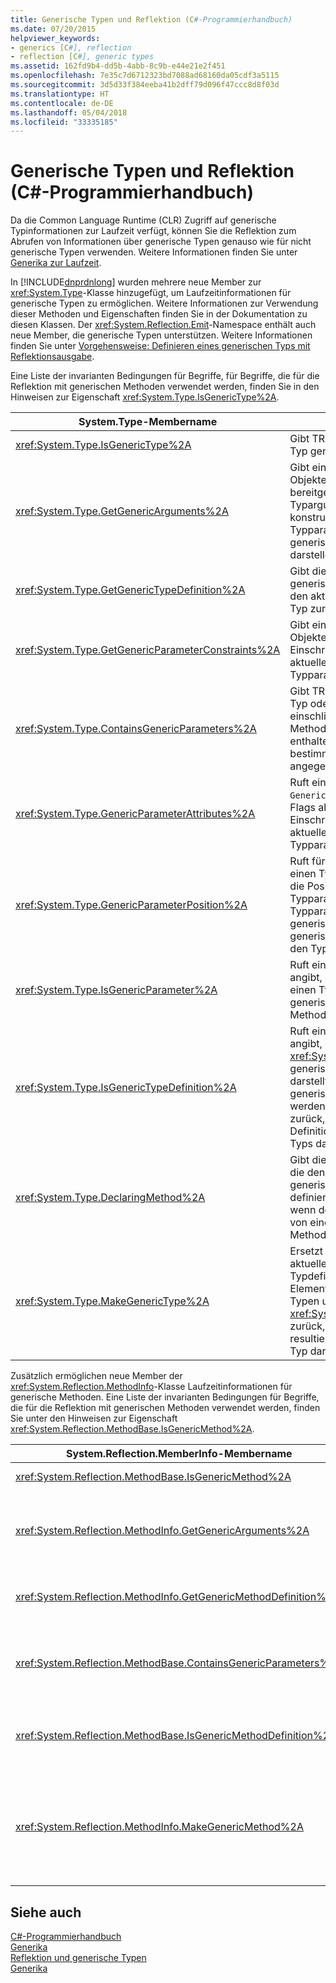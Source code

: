 ```yaml
---
title: Generische Typen und Reflektion (C#-Programmierhandbuch)
ms.date: 07/20/2015
helpviewer_keywords:
- generics [C#], reflection
- reflection [C#], generic types
ms.assetid: 162fd9b4-dd5b-4abb-8c9b-e44e21e2f451
ms.openlocfilehash: 7e35c7d6712323bd7088ad68160da05cdf3a5115
ms.sourcegitcommit: 3d5d33f384eeba41b2dff79d096f47ccc8d8f03d
ms.translationtype: HT
ms.contentlocale: de-DE
ms.lasthandoff: 05/04/2018
ms.locfileid: "33335185"
---
```

# <a name="generics-and-reflection-c-programming-guide"></a>Generische Typen und Reflektion (C#-Programmierhandbuch)
Da die Common Language Runtime (CLR) Zugriff auf generische Typinformationen zur Laufzeit verfügt, können Sie die Reflektion zum Abrufen von Informationen über generische Typen genauso wie für nicht generische Typen verwenden. Weitere Informationen finden Sie unter [Generika zur Laufzeit](../../../csharp/programming-guide/generics/generics-in-the-run-time.md).  
  
 In [!INCLUDE[dnprdnlong](~/includes/dnprdnlong-md.md)] wurden mehrere neue Member zur <xref:System.Type>-Klasse hinzugefügt, um Laufzeitinformationen für generische Typen zu ermöglichen. Weitere Informationen zur Verwendung dieser Methoden und Eigenschaften finden Sie in der Dokumentation zu diesen Klassen. Der <xref:System.Reflection.Emit>-Namespace enthält auch neue Member, die generische Typen unterstützen. Weitere Informationen finden Sie unter [Vorgehensweise: Definieren eines generischen Typs mit Reflektionsausgabe](../../../framework/reflection-and-codedom/how-to-define-a-generic-type-with-reflection-emit.md).  
  
 Eine Liste der invarianten Bedingungen für Begriffe, für Begriffe, die für die Reflektion mit generischen Methoden verwendet werden, finden Sie in den Hinweisen zur Eigenschaft <xref:System.Type.IsGenericType%2A>.  
  
|System.Type-Membername|description|  
|-----------------------------|-----------------|  
|<xref:System.Type.IsGenericType%2A>|Gibt TRUE zurück, wenn ein Typ generisch ist|  
|<xref:System.Type.GetGenericArguments%2A>|Gibt ein Array von `Type`-Objekten zurück, die die bereitgestellten Typargumente für einen konstruierten Typ oder die Typparameter einer generischen Typdefinition darstellen|  
|<xref:System.Type.GetGenericTypeDefinition%2A>|Gibt die zugrunde liegende generische Typdefinition für den aktuellen konstruierten Typ zurück|  
|<xref:System.Type.GetGenericParameterConstraints%2A>|Gibt ein Array von `Type`-Objekten zurück, die die Einschränkungen für den aktuellen generischen Typparameter darstellen.|  
|<xref:System.Type.ContainsGenericParameters%2A>|Gibt TRUE zurück, wenn der Typ oder einer seiner einschließenden Typen oder Methoden Typparameter enthalten, für die keine bestimmten Typen angegeben wurden|  
|<xref:System.Type.GenericParameterAttributes%2A>|Ruft eine Kombination von `GenericParameterAttributes`-Flags ab, die die speziellen Einschränkungen des aktuellen generischen Typparameters beschreiben|  
|<xref:System.Type.GenericParameterPosition%2A>|Ruft für ein `Type`-Objekt, das einen Typparameter darstellt, die Position des Typparameters in der Typparameterliste des generischen Typs oder der generischen Methode, die den Typparameter deklariert|  
|<xref:System.Type.IsGenericParameter%2A>|Ruft einen Wert ab, der angibt, ob der aktuelle `Type` einen Typparameter einer generischen Typ- oder Methodendefinition darstellt|  
|<xref:System.Type.IsGenericTypeDefinition%2A>|Ruft einen Wert ab, der angibt, ob der aktuelle <xref:System.Type> eine generische Typdefinition darstellt, aus der andere generische Typen konstruiert werden können. Gibt TRUE zurück, wenn der Typ die Definition eines generischen Typs darstellt|  
|<xref:System.Type.DeclaringMethod%2A>|Gibt die generische Methode, die den aktuellen generischen Typparameter definiert, oder null zurück, wenn der Typparameter nicht von einer generischen Methode definiert wurde|  
|<xref:System.Type.MakeGenericType%2A>|Ersetzt die Typparameter der aktuellen generischen Typdefinition durch die Elemente eines Arrays von Typen und gibt ein <xref:System.Type>-Objekt zurück, das den resultierenden konstruierten Typ darstellt.|  
  
 Zusätzlich ermöglichen neue Member der <xref:System.Reflection.MethodInfo>-Klasse Laufzeitinformationen für generische Methoden. Eine Liste der invarianten Bedingungen für Begriffe, die für die Reflektion mit generischen Methoden verwendet werden, finden Sie unter den Hinweisen zur Eigenschaft <xref:System.Reflection.MethodBase.IsGenericMethod%2A>.  
  
|System.Reflection.MemberInfo-Membername|description|  
|----------------------------------------------|-----------------|  
|<xref:System.Reflection.MethodBase.IsGenericMethod%2A>|Gibt TRUE zurück, wenn eine Methode generisch ist|  
|<xref:System.Reflection.MethodInfo.GetGenericArguments%2A>|Gibt ein Array von Type-Objekten zurück, die die Typargumente einer konstruierten generischen Methode oder die Typparameter einer generischen Methodendefinition darstellen|  
|<xref:System.Reflection.MethodInfo.GetGenericMethodDefinition%2A>|Gibt die zugrunde liegende generische Methodendefinition für die aktuelle konstruierte Methode zurück|  
|<xref:System.Reflection.MethodBase.ContainsGenericParameters%2A>|Gibt TRUE zurück, wenn die Methode oder einer ihrer einschließenden Typen Typparameter enthält, für die keine bestimmten Typen angegeben wurden|  
|<xref:System.Reflection.MethodBase.IsGenericMethodDefinition%2A>|Gibt TRUE zurück, wenn die aktuelle <xref:System.Reflection.MethodInfo> die Definition eines generischen Typs darstellt|  
|<xref:System.Reflection.MethodInfo.MakeGenericMethod%2A>|Ersetzt die Typparameter der aktuellen generischen Methodendefinition durch die Elemente eines Arrays von Typen und gibt ein <xref:System.Reflection.MethodInfo>-Objekt zurück, das die sich ergebende konstruierte Methode darstellt.|  
  
## <a name="see-also"></a>Siehe auch  
 [C#-Programmierhandbuch](../../../csharp/programming-guide/index.md)  
 [Generika](../../../csharp/programming-guide/generics/index.md)  
 [Reflektion und generische Typen](../../../framework/reflection-and-codedom/reflection-and-generic-types.md)  
 [Generika](~/docs/standard/generics/index.md)
